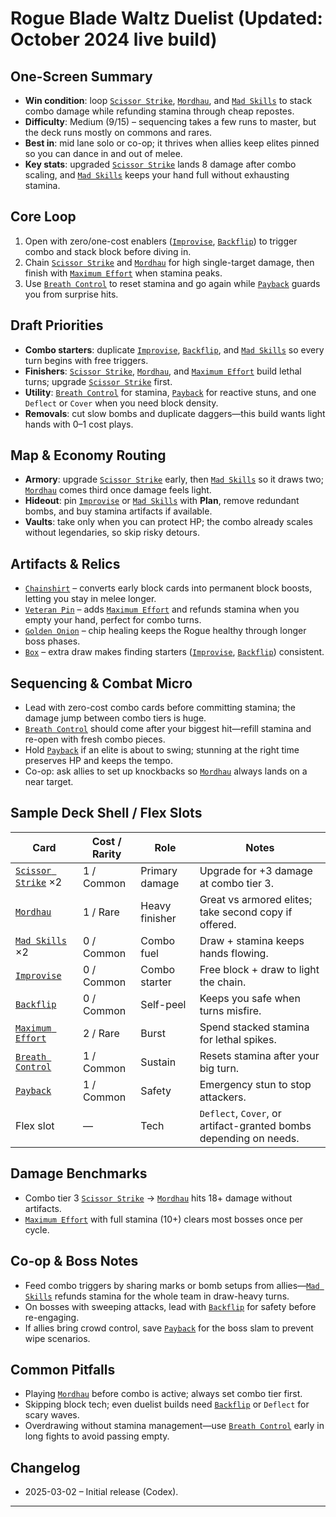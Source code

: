 # Rogue Blade Waltz Duelist (Updated: October 2024 live build)

## One-Screen Summary
- **Win condition**: loop [`Scissor Strike`][card-scissor-strike], [`Mordhau`][card-mordhau], and [`Mad Skills`][card-mad-skills] to stack combo damage while refunding stamina through cheap repostes.
- **Difficulty**: Medium (9/15) – sequencing takes a few runs to master, but the deck runs mostly on commons and rares.
- **Best in**: mid lane solo or co-op; it thrives when allies keep elites pinned so you can dance in and out of melee.
- **Key stats**: upgraded [`Scissor Strike`][card-scissor-strike] lands 8 damage after combo scaling, and [`Mad Skills`][card-mad-skills] keeps your hand full without exhausting stamina.

## Core Loop
1. Open with zero/one-cost enablers ([`Improvise`][card-improvise], [`Backflip`][card-backflip]) to trigger combo and stack block before diving in.
2. Chain [`Scissor Strike`][card-scissor-strike] and [`Mordhau`][card-mordhau] for high single-target damage, then finish with [`Maximum Effort`][card-maximum-effort] when stamina peaks.
3. Use [`Breath Control`][card-breath-control] to reset stamina and go again while [`Payback`][card-payback] guards you from surprise hits.

## Draft Priorities
- **Combo starters**: duplicate [`Improvise`][card-improvise], [`Backflip`][card-backflip], and [`Mad Skills`][card-mad-skills] so every turn begins with free triggers.
- **Finishers**: [`Scissor Strike`][card-scissor-strike], [`Mordhau`][card-mordhau], and [`Maximum Effort`][card-maximum-effort] build lethal turns; upgrade [`Scissor Strike`][card-scissor-strike] first.
- **Utility**: [`Breath Control`][card-breath-control] for stamina, [`Payback`][card-payback] for reactive stuns, and one `Deflect` or `Cover` when you need block density.
- **Removals**: cut slow bombs and duplicate daggers—this build wants light hands with 0–1 cost plays.

## Map & Economy Routing
- **Armory**: upgrade [`Scissor Strike`][card-scissor-strike] early, then [`Mad Skills`][card-mad-skills] so it draws two; [`Mordhau`][card-mordhau] comes third once damage feels light.
- **Hideout**: pin [`Improvise`][card-improvise] or [`Mad Skills`][card-mad-skills] with **Plan**, remove redundant bombs, and buy stamina artifacts if available.
- **Vaults**: take only when you can protect HP; the combo already scales without legendaries, so skip risky detours.

## Artifacts & Relics
- [`Chainshirt`][card-chainshirt] – converts early block cards into permanent block boosts, letting you stay in melee longer.
- [`Veteran Pin`][card-veteran-pin] – adds [`Maximum Effort`][card-maximum-effort] and refunds stamina when you empty your hand, perfect for combo turns.
- [`Golden Onion`][card-golden-onion] – chip healing keeps the Rogue healthy through longer boss phases.
- [`Box`][card-box] – extra draw makes finding starters ([`Improvise`][card-improvise], [`Backflip`][card-backflip]) consistent.

## Sequencing & Combat Micro
- Lead with zero-cost combo cards before committing stamina; the damage jump between combo tiers is huge.
- [`Breath Control`][card-breath-control] should come after your biggest hit—refill stamina and re-open with fresh combo pieces.
- Hold [`Payback`][card-payback] if an elite is about to swing; stunning at the right time preserves HP and keeps the tempo.
- Co-op: ask allies to set up knockbacks so [`Mordhau`][card-mordhau] always lands on a near target.

## Sample Deck Shell / Flex Slots
| Card | Cost / Rarity | Role | Notes |
| --- | --- | --- | --- |
| [`Scissor Strike`][card-scissor-strike] ×2 | 1 / Common | Primary damage | Upgrade for +3 damage at combo tier 3. |
| [`Mordhau`][card-mordhau] | 1 / Rare | Heavy finisher | Great vs armored elites; take second copy if offered. |
| [`Mad Skills`][card-mad-skills] ×2 | 0 / Common | Combo fuel | Draw + stamina keeps hands flowing. |
| [`Improvise`][card-improvise] | 0 / Common | Combo starter | Free block + draw to light the chain. |
| [`Backflip`][card-backflip] | 0 / Common | Self-peel | Keeps you safe when turns misfire. |
| [`Maximum Effort`][card-maximum-effort] | 2 / Rare | Burst | Spend stacked stamina for lethal spikes. |
| [`Breath Control`][card-breath-control] | 1 / Common | Sustain | Resets stamina after your big turn. |
| [`Payback`][card-payback] | 1 / Common | Safety | Emergency stun to stop attackers. |
| Flex slot | — | Tech | `Deflect`, `Cover`, or artifact-granted bombs depending on needs. |

## Damage Benchmarks
- Combo tier 3 [`Scissor Strike`][card-scissor-strike] → [`Mordhau`][card-mordhau] hits 18+ damage without artifacts.
- [`Maximum Effort`][card-maximum-effort] with full stamina (10+) clears most bosses once per cycle.

## Co-op & Boss Notes
- Feed combo triggers by sharing marks or bomb setups from allies—[`Mad Skills`][card-mad-skills] refunds stamina for the whole team in draw-heavy turns.
- On bosses with sweeping attacks, lead with [`Backflip`][card-backflip] for safety before re-engaging.
- If allies bring crowd control, save [`Payback`][card-payback] for the boss slam to prevent wipe scenarios.

## Common Pitfalls
- Playing [`Mordhau`][card-mordhau] before combo is active; always set combo tier first.
- Skipping block tech; even duelist builds need [`Backflip`][card-backflip] or `Deflect` for scary waves.
- Overdrawing without stamina management—use [`Breath Control`][card-breath-control] early in long fights to avoid passing empty.

## Changelog
- 2025-03-02 – Initial release (Codex).

---

[card-scissor-strike]: https://hellcard.fandom.com/wiki/Scissor_Strike "Scissor Strike | Hellcard Wiki"
[card-mordhau]: https://hellcard.fandom.com/wiki/Mordhau "Mordhau | Hellcard Wiki"
[card-mad-skills]: https://hellcard.fandom.com/wiki/Mad_Skills "Mad Skills | Hellcard Wiki"
[card-improvise]: https://hellcard.fandom.com/wiki/Improvise "Improvise | Hellcard Wiki"
[card-maximum-effort]: https://hellcard.fandom.com/wiki/Maximum_Effort "Maximum Effort | Hellcard Wiki"
[card-breath-control]: https://hellcard.fandom.com/wiki/Breath_Control "Breath Control | Hellcard Wiki"
[card-payback]: https://hellcard.fandom.com/wiki/Payback "Payback | Hellcard Wiki"
[card-backflip]: https://hellcard.fandom.com/wiki/Backflip "Backflip | Hellcard Wiki"
[card-chainshirt]: https://hellcard.fandom.com/wiki/Chainshirt "Chainshirt | Hellcard Wiki"
[card-veteran-pin]: https://hellcard.fandom.com/wiki/Veteran_Pin "Veteran Pin | Hellcard Wiki"
[card-golden-onion]: https://hellcard.fandom.com/wiki/Golden_Onion "Golden Onion | Hellcard Wiki"
[card-box]: https://hellcard.fandom.com/wiki/Box "Box | Hellcard Wiki"
